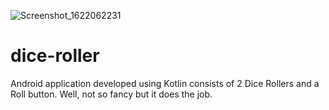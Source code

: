 ![Screenshot_1622062231](https://user-images.githubusercontent.com/69801237/119730308-3dfbc900-be7e-11eb-8fd0-ac5ff51afdd9.png)
# dice-roller
Android application developed using Kotlin consists of 2 Dice Rollers and a Roll button. Well, not so fancy but it does the job.
